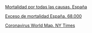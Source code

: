 [Mortalidad por todas las causas. España](https://momo.isciii.es/public/momo/dashboard/momo_dashboard.html)

[Exceso de mortalidad España. 68.000](https://www.eldiario.es/sociedad/muertes-semana-dispara-mortalidad-coronavirus-12-enero_1_5959361.html)

[Coronavirus World Map. NY Times](https://www.nytimes.com/interactive/2020/world/coronavirus-maps.html)


